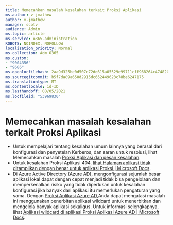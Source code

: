 ```yaml
---
title: Memecahkan masalah kesalahan terkait Proksi Aplikasi
ms.author: v-jmathew
author: v-jmathew
manager: scotv
audience: Admin
ms.topic: article
ms.service: o365-administration
ROBOTS: NOINDEX, NOFOLLOW
localization_priority: Normal
ms.collection: Adm_O365
ms.custom:
- "9004356"
- "9686"
ms.openlocfilehash: 2aa9d325be0d507c72dd615a05529e99711cff968264c474820625f8fcc65bdc
ms.sourcegitcommit: b5f7da89a650d2915dc652449623c78be6247175
ms.translationtype: MT
ms.contentlocale: id-ID
ms.lasthandoff: 08/05/2021
ms.locfileid: "53969830"
---
```

# <a name="troubleshoot-errors-related-to-application-proxy"></a>Memecahkan masalah kesalahan terkait Proksi Aplikasi

- Untuk mempelajari tentang kesalahan umum lainnya yang berasal dari konfigurasi dan penyetelan Kerberos, dan saran untuk resolusi, lihat Memecahkan masalah [Proksi Aplikasi dan pesan kesalahan](https://docs.microsoft.com/azure/active-directory/manage-apps/application-proxy-troubleshoot#kerberos-errors).
- Untuk kesalahan Proksi Aplikasi 404, [lihat Halaman aplikasi tidak ditampilkan dengan benar untuk aplikasi Proksi | Microsoft Docs](https://docs.microsoft.com/azure/active-directory/manage-apps/application-proxy-page-appearance-broken-problem).
- Di Azure Active Directory (Azure AD), mengonfigurasi sejumlah besar aplikasi lokal dapat dengan cepat menjadi tidak bisa pengelolaan dan memperkenalkan risiko yang tidak diperlukan untuk kesalahan konfigurasi jika banyak dari aplikasi itu memerlukan pengaturan yang sama. Dengan [Proksi Aplikasi Azure AD,](https://docs.microsoft.com/azure/active-directory/manage-apps/application-proxy)Anda dapat mengatasi masalah ini menggunakan penerbitan aplikasi wildcard untuk menerbitkan dan mengelola banyak aplikasi sekaligus. Untuk informasi selengkapnya, lihat [Aplikasi wildcard di aplikasi Proksi Aplikasi Azure AD | Microsoft Docs](https://docs.microsoft.com/azure/active-directory/manage-apps/application-proxy-wildcard).
